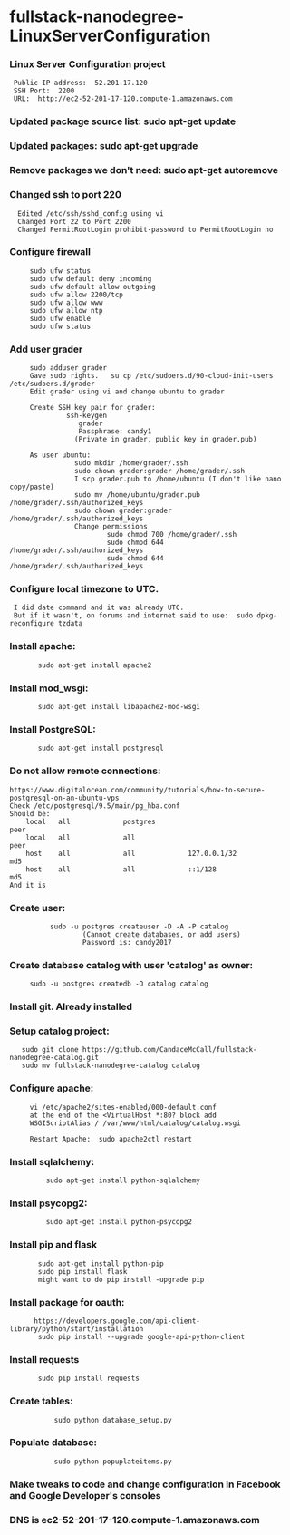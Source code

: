 # fullstack-nanodegree-LinuxServerConfiguration
### Linux Server Configuration project
     Public IP address:  52.201.17.120
     SSH Port:  2200
     URL:  http://ec2-52-201-17-120.compute-1.amazonaws.com

###  Updated package source list:   sudo apt-get update
###  Updated packages: sudo apt-get upgrade
###  Remove packages we don't need: sudo apt-get autoremove
###   Changed ssh to port 220
      Edited /etc/ssh/sshd_config using vi
      Changed Port 22 to Port 2200
      Changed PermitRootLogin prohibit-password to PermitRootLogin no

###  Configure firewall
         sudo ufw status
         sudo ufw default deny incoming
         sudo ufw default allow outgoing
         sudo ufw allow 2200/tcp
         sudo ufw allow www
         sudo ufw allow ntp
         sudo ufw enable
         sudo ufw status

###   Add user grader
         sudo adduser grader
         Gave sudo rights.   su cp /etc/sudoers.d/90-cloud-init-users /etc/sudoers.d/grader
         Edit grader using vi and change ubuntu to grader

         Create SSH key pair for grader:
	              ssh-keygen
                     grader
                     Passphrase: candy1
                    (Private in grader, public key in grader.pub)

         As user ubuntu:
                    sudo mkdir /home/grader/.ssh
                    sudo chown grader:grader /home/grader/.ssh
                    I scp grader.pub to /home/ubuntu (I don't like nano copy/paste)
                    sudo mv /home/ubuntu/grader.pub /home/grader/.ssh/authorized_keys
                    sudo chown grader:grader /home/grader/.ssh/authorized_keys
                    Change permissions
                            sudo chmod 700 /home/grader/.ssh
                            sudo chmod 644 /home/grader/.ssh/authorized_keys
                            sudo chmod 644 /home/grader/.ssh/authorized_keys

###  Configure local timezone to UTC.
     I did date command and it was already UTC.
     But if it wasn't, on forums and internet said to use:  sudo dpkg-reconfigure tzdata

###  Install apache:
           sudo apt-get install apache2
###  Install mod_wsgi:
           sudo apt-get install libapache2-mod-wsgi
###  Install PostgreSQL:
           sudo apt-get install postgresql
###   Do not allow remote connections:
	https://www.digitalocean.com/community/tutorials/how-to-secure-postgresql-on-an-ubuntu-vps
	Check /etc/postgresql/9.5/main/pg_hba.conf
	Should be:
		local   all             postgres                                peer
		local   all             all                                     peer
		host    all             all             127.0.0.1/32            md5
		host    all             all             ::1/128                 md5
	And it is 

###  Create user:
	          sudo -u postgres createuser -D -A -P catalog
                      (Cannot create databases, or add users)
                      Password is: candy2017
###  Create database catalog with user 'catalog' as owner:
         sudo -u postgres createdb -O catalog catalog
###   Install git.   Already installed
###   Setup catalog project:   
       sudo git clone https://github.com/CandaceMcCall/fullstack-nanodegree-catalog.git
       sudo mv fullstack-nanodegree-catalog catalog
###  Configure apache:
	     vi /etc/apache2/sites-enabled/000-default.conf
	     at the end of the <VirtualHost *:80? block add
	     WSGIScriptAlias / /var/www/html/catalog/catalog.wsgi

	     Restart Apache:  sudo apache2ctl restart
###  Install sqlalchemy:   
             sudo apt-get install python-sqlalchemy
###  Install psycopg2:  
             sudo apt-get install python-psycopg2
###  Install pip and flask
	       sudo apt-get install python-pip
	       sudo pip install flask
	       might want to do pip install -upgrade pip
###  Install package for oauth:
	      https://developers.google.com/api-client-library/python/start/installation
	       sudo pip install --upgrade google-api-python-client
###  Install requests
	       sudo pip install requests
###  Create tables:   
               sudo python database_setup.py
###  Populate database:  
               sudo python popuplateitems.py
###  Make tweaks to code and change configuration in Facebook and Google Developer's consoles

###  DNS is ec2-52-201-17-120.compute-1.amazonaws.com

                    
